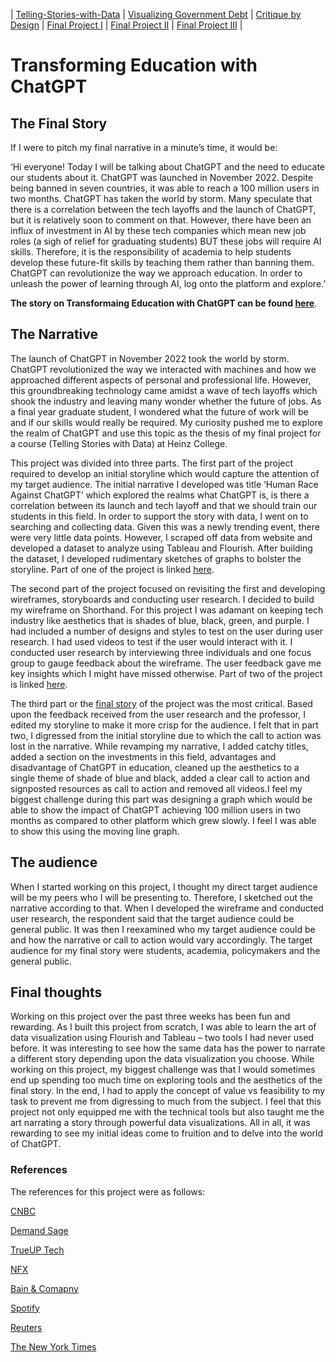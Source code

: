 | [Telling-Stories-with-Data](https://nahalg.github.io/Telling-Stories-with-Data/) | [Visualizing Government Debt](https://nahalg.github.io/Telling-Stories-with-Data/Visualisinggovernmentdebt.html) | [Critique by Design](CritiqueByDesign) | [Final Project I](FinalProjectpart1) | [Final Project II](https://nahalg.github.io/Telling-Stories-with-Data/Finalprojectpart2.html) | [Final Project III](https://nahalg.github.io/Telling-Stories-with-Data/Finalprojectpart3.html) |

# Transforming Education with ChatGPT

## The Final Story 

If I were to pitch my final narrative in a minute’s time, it would be: 

‘Hi everyone! Today I will be talking about ChatGPT and the need to educate our students about it. ChatGPT was launched in November 2022. Despite being banned in seven countries, it was able to reach a 100 million users in two months. ChatGPT has taken the world by storm. Many speculate that there is a correlation between the tech layoffs and the launch of ChatGPT, but it is relatively soon to comment on that. However, there have been an influx of investment in AI by these tech companies which mean new job roles (a sigh of relief for graduating students) BUT these jobs will require AI skills. Therefore, it is the responsibility of academia to help students develop these future-fit skills by teaching them rather than banning them. ChatGPT can revolutionize the way we approach education. In order to unleash the power of learning through AI, log onto the platform and explore.’

**The story on Transformaing Education with ChatGPT can be found [here](https://preview.shorthand.com/61wYNX6iPhgumbqq)**. 

## The Narrative

The launch of ChatGPT in November 2022 took the world by storm. ChatGPT revolutionized the way we interacted with machines and how we approached different aspects of personal and professional life. However, this groundbreaking technology came amidst a wave of tech layoffs which shook the industry and leaving many wonder whether the future of jobs. As a final year graduate student, I wondered what the future of work will be and if our skills would really be required. My curiosity pushed me to explore the realm of ChatGPT and use this topic as the thesis of my final project for a course (Telling Stories with Data) at Heinz College. 

This project was divided into three parts. The first part of the project required to develop an initial storyline which would capture the attention of my target audience. The initial narrative I developed was title ‘Human Race Against ChatGPT’ which explored the realms what ChatGPT is, is there a correlation between its launch and tech layoff and that we should train our students in this field. In order to support the story with data, I went on to searching and collecting data. Given this was a newly trending event, there were very little data points. However, I scraped off data from website and developed a dataset to analyze using Tableau and Flourish. After building the dataset, I developed rudimentary sketches of graphs to bolster the storyline. Part of one of the project is linked [here](https://nahalg.github.io/Telling-Stories-with-Data/FinalProjectpart1). 

The second part of the project focused on revisiting the first and developing wireframes, storyboards and conducting user research. I decided to build my wireframe on Shorthand. For this project I was adamant on keeping tech industry like aesthetics that is shades of blue, black, green, and purple. I had included a number of designs and styles to test on the user during user research. I had used videos to test if the user would interact with it. I conducted user research by interviewing three individuals and one focus group to gauge feedback about the wireframe. The user feedback gave me key insights which I might have missed otherwise. Part of two of the project is linked [here](https://nahalg.github.io/Telling-Stories-with-Data/Finalprojectpart2.html).

The third part or the [final story](https://preview.shorthand.com/61wYNX6iPhgumbqq) of the project was the most critical. Based upon the feedback received from the user research and the professor, I edited my storyline to make it more crisp for the audience. I felt that in part two, I digressed from the initial storyline due to which the call to action was lost in the narrative. While revamping my narrative, I added catchy titles, added a section on the investments in this field, advantages and disadvantage of ChatGPT in education, cleaned up the aesthetics to a single theme of shade of blue and black, added a clear call to action and signposted resources as call to action and removed all videos.I feel my biggest challenge during this part was designing a graph which would be able to show the impact of ChatGPT achieving 100 million users in two months as compared to other platform which grew slowly. I feel I was able to show this using the moving line graph.  

## The audience

When I started working on this project, I thought my direct target audience will be my peers who I will be presenting to. Therefore, I sketched out the narrative according to that. When I developed the wireframe and conducted user research, the respondent said that the target audience could be general public. It was then I reexamined who my target audience could be and how the narrative or call to action would vary accordingly. The target audience for my final story were students, academia, policymakers and the general public. 

## Final thoughts

Working on this project over the past three weeks has been fun and rewarding. As I built this project from scratch, I was able to learn the art of data visualization using Flourish and Tableau – two tools I had never used before. It was interesting to see how the same data has the power to narrate a different story depending upon the data visualization you choose. While working on this project, my biggest challenge was that I would sometimes end up spending too much time on exploring tools and the aesthetics of the final story. In the end, I had to apply the concept of value vs feasibility to my task to prevent me from digressing to much from the subject. I feel that this project not only equipped me with the technical tools but also taught me the art narrating a story through powerful data visualizations. All in all, it was rewarding to see my initial ideas come to fruition and to delve into the world of ChatGPT.

### References

The references for this project were as follows:

[CNBC](https://www.cnbc.com/2023/02/08/what-is-chatgpt-viral-ai-chatbot-at-heart-of-microsoft-google-fight.html)

[Demand Sage](https://www.demandsage.com/chatgpt-statistics/)

[TrueUP Tech](https://www.trueup.io/layoffs)

[NFX](https://www.nfx.com/post/generative-ai-tech-market-map)

[Bain & Comapny](https://www.bain.com/about/media-center/press-releases/2023/bain--company-announces-services-alliance-with-openai-to-help-enterprise-clients-identify-and-realize-the-full-potential-and-maximum-value-of-ai/)

[Spotify](https://newsroom.spotify.com/2023-02-22/spotify-debuts-a-new-ai-dj-right-in-your-pocket/)

[Reuters](https://www.reuters.com/technology/google-ai-chatbot-bard-offers-inaccurate-information-company-ad-2023-02-08/)

[The New York Times](https://www.nytimes.com/2023/01/12/technology/chatgpt-schools-teachers.html)

